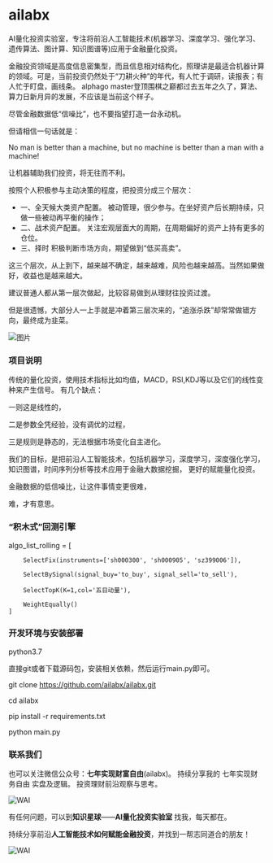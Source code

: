 # ailabx

AI量化投资实验室，专注将前沿人工智能技术(机器学习、深度学习、强化学习、遗传算法、图计算、知识图谱等)应用于金融量化投资。

金融投资领域是高度信息密集型，而且信息相对结构化，照理讲是最适合机器计算的领域。可是，当前投资仍然处于“刀耕火种”的年代，有人忙于调研，读报表；有人忙于盯盘，画线条。
alphago master登顶围棋之巅都过去五年之久了，算法、算力日新月异的发展，不应该是当前这个样子。

尽管金融数据低“信噪比”，也不要指望打造一台永动机。

但请相信一句话就是：

No man is better than a machine, but no machine is better than a man with a machine!

让机器辅助我们投资，将无往而不利。

按照个人积极参与主动决策的程度，把投资分成三个层次：
- 一、全天候大类资产配置。
被动管理，很少参与。在坐好资产后长期持续，只做一些被动再平衡的操作； 
- 二、战术资产配置。
关注宏观层面大的周期，在周期偏好的资产上持有更多的仓位。
- 三、择时
积极判断市场方向，期望做到“低买高卖”。

这三个层次，从上到下，越来越不确定，越来越难，风险也越来越高。当然如果做好，收益也是越来越大。

建议普通人都从第一层次做起，比较容易做到从理财往投资过渡。

但是很遗憾，大部分人一上手就是冲着第三层次来的，“追涨杀跌”却常常做错方向，最终成为韭菜。

![图片](https://gitee.com/ailabx/ailabx/raw/master/images/mainwindow.png)
### 项目说明
传统的量化投资，使用技术指标比如均值，MACD，RSI,KDJ等以及它们的线性变种来产生信号。
有几个缺点：

一则这是线性的，

二是参数全凭经验，没有调优的过程，

三是规则是静态的，无法根据市场变化自主进化。

我们的目标，是把前沿人工智能技术，包括机器学习，深度学习，深度强化学习，知识图谱，时间序列分析等技术应用于金融大数据挖掘，
更好的赋能量化投资。

金融数据的低信噪比，让这件事情变更很难，

难，才有意思。

### “积木式”回测引擎

algo_list_rolling = [

        SelectFix(instruments=['sh000300', 'sh000905', 'sz399006']),

        SelectBySignal(signal_buy='to_buy', signal_sell='to_sell'),

        SelectTopK(K=1,col='五日动量'),

        WeightEqually()
    ]

### 开发环境与安装部署

python3.7

直接git或者下载源码包，安装相关依赖，然后运行main.py即可。

git clone https://github.com/ailabx/ailabx.git

cd ailabx

pip install -r requirements.txt

python main.py

### 联系我们

也可以关注微信公众号：**七年实现财富自由**(ailabx)。
持续分享我的 七年实现财务自由 实盘及逻辑。
投资理财前沿观察与思考。

![WAI](https://gitee.com/ailabx/ailabx/raw/master/images/weixin.jpg)

有任何问题，可以到**知识星球**——**AI量化投资实验室** 找我，每天都在。

持续分享前沿**人工智能技术如何赋能金融投资**，并找到一帮志同道合的朋友！

![WAI](https://gitee.com/ailabx/ailabx/raw/master/images/xingqiu.png)